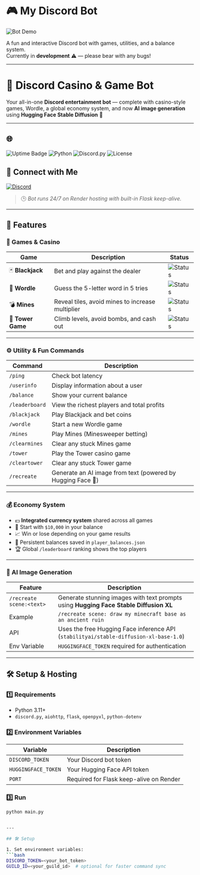 # 🎮 My Discord Bot

![Bot Demo](https://media0.giphy.com/media/v1.Y2lkPTc5MGI3NjExOHoxZ28xa2RlaHBra3NrOWRyZjQ3NWtjc3gycmdmbHR4YW1kbWNrZiZlcD12MV9pbnRlcm5hbF9naWZfYnlfaWQmY3Q9Zw/Kb3VjUXG7pHLPsTUbK/giphy.gif)

A fun and interactive Discord bot with games, utilities, and a balance system.  
Currently in **development** ⚠️ — please bear with any bugs!  

---

# 🤖 Discord Casino & Game Bot

Your all-in-one **Discord entertainment bot** — complete with casino-style games, Wordle, a global economy system, and now **AI image generation** using **Hugging Face Stable Diffusion** 🎨

---

## 🌐 
![Uptime Badge](https://img.shields.io/uptimerobot/ratio/7/m795748201-4d9d0bba1a7c91f88962d4a1?label=Uptime&logo=discord&color=brightgreen)
![Python](https://img.shields.io/badge/Python-3.11+-blue?logo=python)
![Discord.py](https://img.shields.io/badge/Discord.py-2.3+-5865F2?logo=discord)
![License](https://img.shields.io/badge/License-MIT-green)

## 💬 Connect with Me

[![Discord](https://img.shields.io/badge/Discord-Message%20Me-7289DA?logo=discord&logoColor=white)](https://discord.com/users/868504267927986197)

> 🕒 *Bot runs 24/7 on Render hosting with built-in Flask keep-alive.*

---

## 🌟 Features

### 🎲 Games & Casino

| Game | Description | Status |
|------|--------------|--------|
| 🃏 **Blackjack** | Bet and play against the dealer | ![Status](https://img.shields.io/badge/✔-Available-brightgreen) |
| 🧩 **Wordle** | Guess the 5-letter word in 5 tries | ![Status](https://img.shields.io/badge/✔-Available-brightgreen) |
| 💣 **Mines** | Reveal tiles, avoid mines to increase multiplier | ![Status](https://img.shields.io/badge/✔-Available-brightgreen) |
| 🧱 **Tower Game** | Climb levels, avoid bombs, and cash out | ![Status](https://img.shields.io/badge/✔-Available-brightgreen) |

---

### ⚙️ Utility & Fun Commands

| Command | Description |
|---------|-------------|
| `/ping` | Check bot latency |
| `/userinfo` | Display information about a user |
| `/balance` | Show your current balance |
| `/leaderboard` | View the richest players and total profits |
| `/blackjack` | Play Blackjack and bet coins |
| `/wordle` | Start a new Wordle game |
| `/mines` | Play Mines (Minesweeper betting) |
| `/clearmines` | Clear any stuck Mines game |
| `/tower` | Play the Tower casino game |
| `/cleartower` | Clear any stuck Tower game |
| `/recreate` | Generate an AI image from text (powered by Hugging Face 🎨) |

---

### 💰 Economy System

- 💵 **Integrated currency system** shared across all games  
- 💎 Start with `$10,000` in your balance  
- 📈 Win or lose depending on your game results  
- 🏦 Persistent balances saved in `player_balances.json`  
- 🏆 Global `/leaderboard` ranking shows the top players  

---

### 🧠 AI Image Generation

| Feature | Description |
|----------|--------------|
| `/recreate scene:<text>` | Generate stunning images with text prompts using **Hugging Face Stable Diffusion XL** |
| Example | `/recreate scene: draw my minecraft base as an ancient ruin` |
| API | Uses the free Hugging Face inference API (`stabilityai/stable-diffusion-xl-base-1.0`) |
| Env Variable | `HUGGINGFACE_TOKEN` required for authentication |

---

## 🛠️ Setup & Hosting

### 1️⃣ Requirements
- Python 3.11+
- `discord.py`, `aiohttp`, `flask`, `openpyxl`, `python-dotenv`

### 2️⃣ Environment Variables
| Variable | Description |
|-----------|--------------|
| `DISCORD_TOKEN` | Your Discord bot token |
| `HUGGINGFACE_TOKEN` | Your Hugging Face API token |
| `PORT` | Required for Flask keep-alive on Render |

### 3️⃣ Run
```bash
python main.py


---

## 🛠 Setup

1. Set environment variables:
```bash
DISCORD_TOKEN=<your_bot_token>
GUILD_ID=<your_guild_id>  # optional for faster command sync









